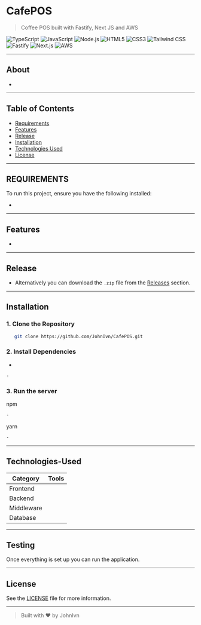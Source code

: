 # CafePOS

> Coffee POS built with Fastify, Next JS and AWS

![TypeScript](https://img.shields.io/badge/TypeScript-3178C6?logo=typescript&logoColor=white)
![JavaScript](https://img.shields.io/badge/JavaScript-ES6-yellow?logo=javascript&logoColor=black)
![Node.js](https://img.shields.io/badge/Node.js-339933?logo=nodedotjs&logoColor=white)
![HTML5](https://img.shields.io/badge/HTML5-E34F26?logo=html5&logoColor=white)
![CSS3](https://img.shields.io/badge/CSS3-1572B6?logo=css3&logoColor=white)
![Tailwind CSS](https://img.shields.io/badge/Tailwind_CSS-06B6D4?logo=tailwindcss&logoColor=white)
![Fastify](https://img.shields.io/badge/Fastify-000000?logo=fastify&logoColor=white)
![Next.js](https://img.shields.io/badge/Next.js-000000?logo=nextdotjs&logoColor=white)
![AWS](https://img.shields.io/badge/AWS-232F3E?logo=amazonaws&logoColor=white)

---

## About

-

---

## Table of Contents

- [Requirements](#requirements)
- [Features](#features)
- [Release](#release)
- [Installation](#installation)
- [Technologies Used](#technologies-used)
- [License](#license)

---

## REQUIREMENTS

To run this project, ensure you have the following installed:

- 

---

## Features

- 

---

## Release

- Alternatively you can download the `.zip` file from the [Releases](https://github.com/JohnIvn/CafePOS/releases) section.

---

## Installation

### 1. Clone the Repository

```bash
   git clone https://github.com/JohnIvn/CafePOS.git
```

### 2. Install Dependencies

-

```bash
-
```

### 3. Run the server

npm

```bash
-
```

yarn

```bash
-
```

---

## Technologies-Used

| Category    | Tools               |
| ----------- | ------------------- |
| Frontend    |                     |
| Backend     |                     |
| Middleware  |                     |
| Database    |                     |

---

## Testing

Once everything is set up you can run the application.

---

## License

See the [LICENSE](LICENSE) file for more information.

---

> Built with ❤️ by JohnIvn

